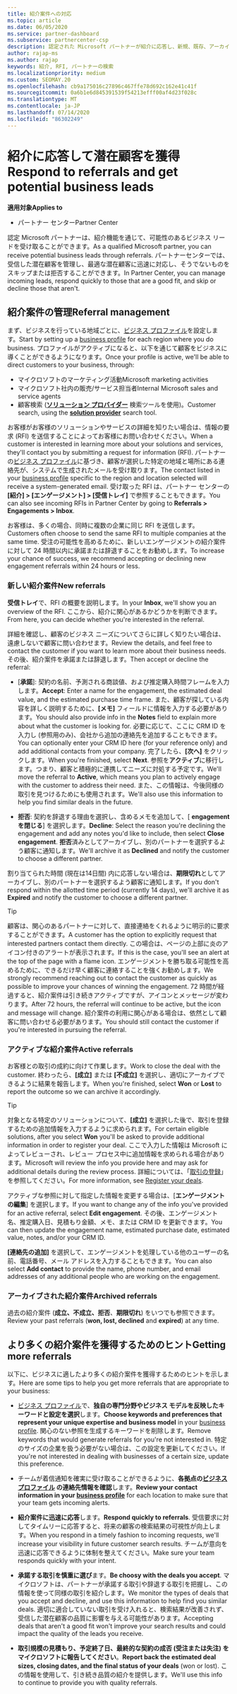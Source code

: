 ```yaml
---
title: 紹介案件への対応
ms.topic: article
ms.date: 06/05/2020
ms.service: partner-dashboard
ms.subservice: partnercenter-csp
description: 認定された Microsoft パートナーが紹介に応答し、新規、既存、アーカイブされた紹介を管理し、今後より多くの参照を取得できるようにする方法について説明します。
author: rajap-ms
ms.author: rajap
keywords: 紹介, RFI, パートナーの検索
ms.localizationpriority: medium
ms.custom: SEOMAY.20
ms.openlocfilehash: cb9a175016c27896c467ffe78d692c162e41c41f
ms.sourcegitcommit: 0a6b1e6d845391539f54213efff00af4d23f028c
ms.translationtype: MT
ms.contentlocale: ja-JP
ms.lasthandoff: 07/14/2020
ms.locfileid: "86302249"
---
```

# <a name="respond-to-referrals-and-get-potential-business-leads"></a><span data-ttu-id="6f499-104">紹介に応答して潜在顧客を獲得</span><span class="sxs-lookup"><span data-stu-id="6f499-104">Respond to referrals and get potential business leads</span></span>

<span data-ttu-id="6f499-105">**適用対象**</span><span class="sxs-lookup"><span data-stu-id="6f499-105">**Applies to**</span></span>

- <span data-ttu-id="6f499-106">パートナー センター</span><span class="sxs-lookup"><span data-stu-id="6f499-106">Partner Center</span></span>

<span data-ttu-id="6f499-107">認定 Microsoft パートナーは、紹介機能を通じて、可能性のあるビジネス リードを受け取ることができます。</span><span class="sxs-lookup"><span data-stu-id="6f499-107">As a qualified Microsoft partner, you can receive potential business leads through referrals.</span></span> <span data-ttu-id="6f499-108">パートナーセンターでは、受信した潜在顧客を管理し、最適な潜在顧客に迅速に対応し、そうでないものをスキップまたは拒否することができます。</span><span class="sxs-lookup"><span data-stu-id="6f499-108">In Partner Center, you can manage incoming leads, respond quickly to those that are a good fit, and skip or decline those that aren't.</span></span> 

## <a name="referral-management"></a><span data-ttu-id="6f499-109">紹介案件の管理</span><span class="sxs-lookup"><span data-stu-id="6f499-109">Referral management</span></span>

<span data-ttu-id="6f499-110">まず、ビジネスを行っている地域ごとに、[ビジネス プロファイル](create-a-marketing-profile.md)を設定します。</span><span class="sxs-lookup"><span data-stu-id="6f499-110">Start by setting up a [business profile](create-a-marketing-profile.md) for each region where you do business.</span></span> <span data-ttu-id="6f499-111">プロファイルがアクティブになると、以下を通じて顧客をビジネスに導くことができるようになります。</span><span class="sxs-lookup"><span data-stu-id="6f499-111">Once your profile is active, we'll be able to direct customers to your business, through:</span></span>

- <span data-ttu-id="6f499-112">マイクロソフトのマーケティング活動</span><span class="sxs-lookup"><span data-stu-id="6f499-112">Microsoft marketing activities</span></span>
- <span data-ttu-id="6f499-113">マイクロソフト社内の販売/サービス担当者</span><span class="sxs-lookup"><span data-stu-id="6f499-113">Internal Microsoft sales and service agents</span></span>
- <span data-ttu-id="6f499-114">顧客検索 (**[ソリューション プロバイダー](https://www.microsoft.com/solution-providers/home)** 検索ツールを使用)。</span><span class="sxs-lookup"><span data-stu-id="6f499-114">Customer search, using the **[solution provider](https://www.microsoft.com/solution-providers/home)** search tool.</span></span>

<span data-ttu-id="6f499-115">お客様がお客様のソリューションやサービスの詳細を知りたい場合は、情報の要求 (RFI) を送信することによってお客様にお問い合わせください。</span><span class="sxs-lookup"><span data-stu-id="6f499-115">When a customer is interested in learning more about your solutions and services, they'll contact you by submitting a request for information (RFI).</span></span> <span data-ttu-id="6f499-116">パートナーの[ビジネス プロファイル](create-a-marketing-profile.md)に基づき、顧客が選択した特定の地域と場所にある連絡先が、システムで生成されたメールを受け取ります。</span><span class="sxs-lookup"><span data-stu-id="6f499-116">The contact listed in your [business profile](create-a-marketing-profile.md) specific to the region and location selected will receive a system-generated email.</span></span> <span data-ttu-id="6f499-117">受け取った RFI は、パートナー センターの **[紹介] > [エンゲージメント] > [受信トレイ]** で参照することもできます。</span><span class="sxs-lookup"><span data-stu-id="6f499-117">You can also see incoming RFIs in Partner Center by going to **Referrals > Engagements > Inbox**.</span></span>

<span data-ttu-id="6f499-118">お客様は、多くの場合、同時に複数の企業に同じ RFI を送信します。</span><span class="sxs-lookup"><span data-stu-id="6f499-118">Customers often choose to send the same RFI to multiple companies at the same time.</span></span> <span data-ttu-id="6f499-119">受注の可能性を高めるために、新しいエンゲージメントの紹介案件に対して 24 時間以内に承諾または辞退することをお勧めします。</span><span class="sxs-lookup"><span data-stu-id="6f499-119">To increase your chance of success, we recommend accepting or declining new engagement referrals within 24 hours or less.</span></span>

### <a name="new-referrals"></a><span data-ttu-id="6f499-120">新しい紹介案件</span><span class="sxs-lookup"><span data-stu-id="6f499-120">New referrals</span></span>

<span data-ttu-id="6f499-121">**受信トレイ**で、RFI の概要を説明します。</span><span class="sxs-lookup"><span data-stu-id="6f499-121">In your **Inbox**, we'll show you an overview of the RFI.</span></span> <span data-ttu-id="6f499-122">ここから、紹介に関心があるかどうかを判断できます。</span><span class="sxs-lookup"><span data-stu-id="6f499-122">From here, you can decide whether you're interested in the referral.</span></span>

<span data-ttu-id="6f499-123">詳細を確認し、顧客のビジネス ニーズについてさらに詳しく知りたい場合は、遠慮しないで顧客に問い合わせます。</span><span class="sxs-lookup"><span data-stu-id="6f499-123">Review the details, and feel free to contact the customer if you want to learn more about their business needs.</span></span> <span data-ttu-id="6f499-124">その後、紹介案件を承諾または辞退します。</span><span class="sxs-lookup"><span data-stu-id="6f499-124">Then accept or decline the referral:</span></span>

- <span data-ttu-id="6f499-125">[**承諾**]: 契約の名前、予測される商談値、および推定購入時間フレームを入力します。</span><span class="sxs-lookup"><span data-stu-id="6f499-125">**Accept**: Enter a name for the engagement, the estimated deal value, and the estimated purchase time frame.</span></span> <span data-ttu-id="6f499-126">また、顧客が探している内容を詳しく説明するために、**[メモ]** フィールドに情報を入力する必要があります。</span><span class="sxs-lookup"><span data-stu-id="6f499-126">You should also provide info in the **Notes** field to explain more about what the customer is looking for.</span></span> <span data-ttu-id="6f499-127">必要に応じて、ここに CRM ID を入力し (参照用のみ)、会社から追加の連絡先を追加することもできます。</span><span class="sxs-lookup"><span data-stu-id="6f499-127">You can optionally enter your CRM ID here (for your reference only) and add additional contacts from your company.</span></span> <span data-ttu-id="6f499-128">完了したら、**[次へ]** をクリックします。</span><span class="sxs-lookup"><span data-stu-id="6f499-128">When you're finished, select **Next**.</span></span> <span data-ttu-id="6f499-129">参照を**アクティブ**に移行します。つまり、顧客と積極的に連携してニーズに対処する予定です。</span><span class="sxs-lookup"><span data-stu-id="6f499-129">We'll move the referral to **Active**, which means you plan to actively engage with the customer to address their need.</span></span> <span data-ttu-id="6f499-130">また、この情報は、今後同様の取引を見つけるためにも使用されます。</span><span class="sxs-lookup"><span data-stu-id="6f499-130">We'll also use this information to help you find similar deals in the future.</span></span>

- <span data-ttu-id="6f499-131">**拒否**: 契約を辞退する理由を選択し、含めるメモを追加して、[ **engagement を閉じる**] を選択します。</span><span class="sxs-lookup"><span data-stu-id="6f499-131">**Decline**: Select the reason you're declining the engagement and add any notes you'd like to include, then select **Close engagement**.</span></span> <span data-ttu-id="6f499-132">**拒否**済みとしてアーカイブし、別のパートナーを選択するよう顧客に通知します。</span><span class="sxs-lookup"><span data-stu-id="6f499-132">We'll archive it as **Declined** and notify the customer to choose a different partner.</span></span>

<span data-ttu-id="6f499-133">割り当てられた時間 (現在は14日間) 内に応答しない場合は、**期限切れ**としてアーカイブし、別のパートナーを選択するよう顧客に通知します。</span><span class="sxs-lookup"><span data-stu-id="6f499-133">If you don't respond within the allotted time period (currently 14 days), we'll archive it as **Expired** and notify the customer to choose a different partner.</span></span>

> [!TIP]
> <span data-ttu-id="6f499-134">顧客は、関心のあるパートナーに対して、直接連絡をくれるように明示的に要求することができます。</span><span class="sxs-lookup"><span data-stu-id="6f499-134">A customer has the option to explicitly request that interested partners contact them directly.</span></span> <span data-ttu-id="6f499-135">この場合は、ページの上部に炎のアイコン付きのアラートが表示されます。</span><span class="sxs-lookup"><span data-stu-id="6f499-135">If this is the case, you'll see an alert at the top of the page with a flame icon.</span></span> <span data-ttu-id="6f499-136">エンゲージメントを勝ち取る可能性を高めるために、できるだけ早く顧客に連絡することを強くお勧めします。</span><span class="sxs-lookup"><span data-stu-id="6f499-136">We strongly recommend reaching out to contact the customer as quickly as possible to improve your chances of winning the engagement.</span></span> <span data-ttu-id="6f499-137">72 時間が経過すると、紹介案件は引き続きアクティブですが、アイコンとメッセージが変わります。</span><span class="sxs-lookup"><span data-stu-id="6f499-137">After 72 hours, the referral will continue to be active, but the icon and message will change.</span></span> <span data-ttu-id="6f499-138">紹介案件の利用に関心がある場合は、依然として顧客に問い合わせる必要があります。</span><span class="sxs-lookup"><span data-stu-id="6f499-138">You should still contact the customer if you're interested in pursuing the referral.</span></span>

### <a name="active-referrals"></a><span data-ttu-id="6f499-139">アクティブな紹介案件</span><span class="sxs-lookup"><span data-stu-id="6f499-139">Active referrals</span></span>

<span data-ttu-id="6f499-140">お客様との取引の成約に向けて作業します。</span><span class="sxs-lookup"><span data-stu-id="6f499-140">Work to close the deal with the customer.</span></span> <span data-ttu-id="6f499-141">終わったら、**[成立]** または **[不成立]** を選択し、適切にアーカイブできるように結果を報告します。</span><span class="sxs-lookup"><span data-stu-id="6f499-141">When you're finished, select **Won** or **Lost** to report the outcome so we can archive it accordingly.</span></span>

> [!TIP]
> <span data-ttu-id="6f499-142">対象となる特定のソリューションについて、**[成立]** を選択した後で、取引を登録するための追加情報を入力するように求められます。</span><span class="sxs-lookup"><span data-stu-id="6f499-142">For certain eligible solutions, after you select **Won** you'll be asked to provide additional information in order to register your deal.</span></span> <span data-ttu-id="6f499-143">ここで入力した情報は Microsoft によってレビューされ、レビュー プロセス中に追加情報を求められる場合があります。</span><span class="sxs-lookup"><span data-stu-id="6f499-143">Microsoft will review the info you provide here and may ask for additional details during the review process.</span></span> <span data-ttu-id="6f499-144">詳細については、「[取引の登録](register-deals.md)」を参照してください。</span><span class="sxs-lookup"><span data-stu-id="6f499-144">For more information, see [Register your deals](register-deals.md).</span></span>

<span data-ttu-id="6f499-145">アクティブな参照に対して指定した情報を変更する場合は、[**エンゲージメントの編集**] を選択します。</span><span class="sxs-lookup"><span data-stu-id="6f499-145">If you want to change any of the info you've provided for an active referral, select **Edit engagement**.</span></span> <span data-ttu-id="6f499-146">その後、エンゲージメント名、推定購入日、見積もり金額、メモ、または CRM ID を更新できます。</span><span class="sxs-lookup"><span data-stu-id="6f499-146">You can then update the engagement name, estimated purchase date, estimated value, notes, and/or your CRM ID.</span></span>

<span data-ttu-id="6f499-147">**[連絡先の追加]** を選択して、エンゲージメントを処理している他のユーザーの名前、電話番号、メール アドレスを入力することもできます。</span><span class="sxs-lookup"><span data-stu-id="6f499-147">You can also select **Add contact** to provide the name, phone number, and email addresses of any additional people who are working on the engagement.</span></span>


### <a name="archived-referrals"></a><span data-ttu-id="6f499-148">アーカイブされた紹介案件</span><span class="sxs-lookup"><span data-stu-id="6f499-148">Archived referrals</span></span>

<span data-ttu-id="6f499-149">過去の紹介案件 (**成立、不成立、拒否**、**期限切れ**) をいつでも参照できます。</span><span class="sxs-lookup"><span data-stu-id="6f499-149">Review your past referrals (**won, lost, declined** and **expired**) at any time.</span></span> 

## <a name="getting-more-referrals"></a><span data-ttu-id="6f499-150">より多くの紹介案件を獲得するためのヒント</span><span class="sxs-lookup"><span data-stu-id="6f499-150">Getting more referrals</span></span>

<span data-ttu-id="6f499-151">以下に、ビジネスに適したより多くの紹介案件を獲得するためのヒントを示します。</span><span class="sxs-lookup"><span data-stu-id="6f499-151">Here are some tips to help you get more referrals that are appropriate to your business:</span></span>

- <span data-ttu-id="6f499-152">[ビジネス プロファイル](create-a-marketing-profile.md)で、**独自の専門分野やビジネス モデルを反映したキーワードと設定を選択**します。</span><span class="sxs-lookup"><span data-stu-id="6f499-152">**Choose keywords and preferences that represent your unique expertise and business model** in your [business profile](create-a-marketing-profile.md).</span></span> <span data-ttu-id="6f499-153">関心のない参照を生成するキーワードを削除します。</span><span class="sxs-lookup"><span data-stu-id="6f499-153">Remove keywords that would generate referrals for you're not interested in.</span></span> <span data-ttu-id="6f499-154">特定のサイズの企業を扱う必要がない場合は、この設定を更新してください。</span><span class="sxs-lookup"><span data-stu-id="6f499-154">If you're not interested in dealing with businesses of a certain size, update this preference.</span></span>

- <span data-ttu-id="6f499-155">チームが着信通知を確実に受け取ることができるように、**各拠点の[ビジネス プロファイル](create-a-marketing-profile.md) の連絡先情報を確認**します。</span><span class="sxs-lookup"><span data-stu-id="6f499-155">**Review your contact information in your [business profile](create-a-marketing-profile.md)** for each location to make sure that your team gets incoming alerts.</span></span>

- <span data-ttu-id="6f499-156">**紹介案件に迅速に応答**します。</span><span class="sxs-lookup"><span data-stu-id="6f499-156">**Respond quickly to referrals**.</span></span> <span data-ttu-id="6f499-157">受信要求に対してタイムリーに応答すると、将来の顧客の検索結果の可視性が向上します。</span><span class="sxs-lookup"><span data-stu-id="6f499-157">When you respond in a timely fashion to incoming requests, we'll increase your visibility in future customer search results.</span></span> <span data-ttu-id="6f499-158">チームが意向を迅速に応答できるように体制を整えてください。</span><span class="sxs-lookup"><span data-stu-id="6f499-158">Make sure your team responds quickly with your intent.</span></span>

- <span data-ttu-id="6f499-159">**承諾する取引を慎重に選び**ます。</span><span class="sxs-lookup"><span data-stu-id="6f499-159">**Be choosy with the deals you accept**.</span></span> <span data-ttu-id="6f499-160">マイクロソフトは、パートナーが承諾する取引や辞退する取引を把握し、この情報を使って同様の取引を紹介します。</span><span class="sxs-lookup"><span data-stu-id="6f499-160">We monitor the types of deals that you accept and decline, and use this information to help find you similar deals.</span></span> <span data-ttu-id="6f499-161">適切に適合していない取引を受け入れると、検索結果が改善されず、受信した潜在顧客の品質に影響を与える可能性があります。</span><span class="sxs-lookup"><span data-stu-id="6f499-161">Accepting deals that aren't a good fit won't improve your search results and could impact the quality of the leads you receive.</span></span>

- <span data-ttu-id="6f499-162">**取引規模の見積もり、予定終了日、最終的な契約の成否 (受注または失注) をマイクロソフトに報告してください**。</span><span class="sxs-lookup"><span data-stu-id="6f499-162">**Report back the estimated deal sizes, closing dates, and the final status of your deals** (won or lost).</span></span> <span data-ttu-id="6f499-163">この情報を使用して、引き続き品質の紹介を提供します。</span><span class="sxs-lookup"><span data-stu-id="6f499-163">We'll use this info to continue to provide you with quality referrals.</span></span>
